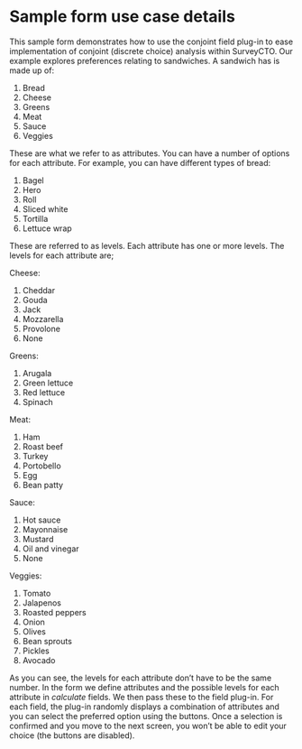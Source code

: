 # Sample form use case details

This sample form demonstrates how to use the conjoint field plug-in to ease implementation of conjoint (discrete choice) analysis within SurveyCTO. Our example explores preferences relating to sandwiches. A sandwich has is made up of:



1. Bread
2. Cheese
3. Greens
4. Meat
5. Sauce
6. Veggies

These are what we refer to as attributes. You can have a number of options for each attribute. For example, you can have different types of bread: 



1. Bagel
2. Hero
3. Roll
4. Sliced white
5. Tortilla
6. Lettuce wrap

These are referred to as levels. Each attribute has one or more levels. The levels for each attribute are;

Cheese: 



1. Cheddar
2. Gouda
3. Jack
4. Mozzarella
5. Provolone
6. None

Greens:



1. Arugala
2. Green lettuce
3. Red lettuce
4. Spinach

Meat:



1. Ham
2. Roast beef
3. Turkey
4. Portobello
5. Egg
6. Bean patty

Sauce:



1. Hot sauce
2. Mayonnaise
3. Mustard
4. Oil and vinegar
5. None

Veggies:



1. Tomato
2. Jalapenos
3. Roasted peppers
4. Onion
5. Olives
6. Bean sprouts
7. Pickles
8. Avocado

As you can see, the levels for each attribute don’t have to be the same number. In the form we define attributes and the possible levels for each attribute in _calculate_ fields. We then pass these to the field plug-in. For each field, the plug-in randomly displays a combination of attributes and you can select the preferred option using the buttons. Once a selection is confirmed and you move to the next screen, you won’t be able to edit your choice (the buttons are disabled). 
